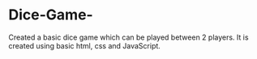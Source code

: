 # Dice-Game-
Created a basic dice game which can be played between 2 players. It is created using basic html, css and JavaScript. 
